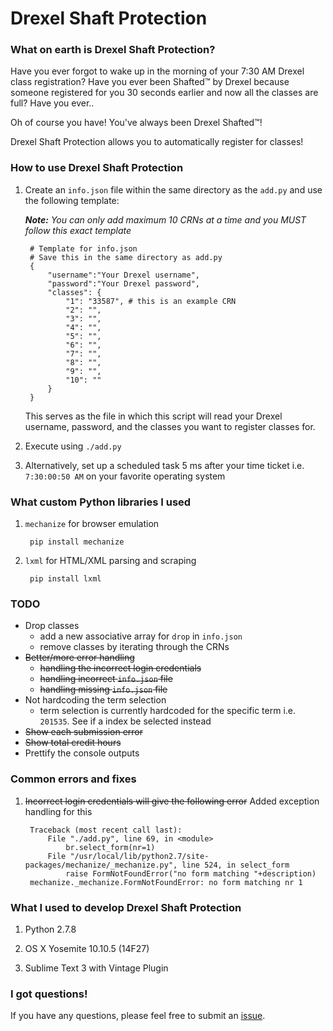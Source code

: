 # Drexel Shaft Protection

### What on earth is Drexel Shaft Protection?

Have you ever forgot to wake up in the morning of your 7:30 AM Drexel class registration? Have you ever been Shafted™ by Drexel because someone registered for you 30 seconds earlier and
now all the classes are full? Have you ever..

Oh of course you have! You've always been Drexel Shafted™!

Drexel Shaft Protection allows you to automatically register for classes!

### How to use Drexel Shaft Protection

1. Create an `info.json` file within the same directory as the `add.py` and use the following template:

	***Note:*** *You can only add maximum 10 CRNs at a time and you MUST follow this exact template*

		# Template for info.json
		# Save this in the same directory as add.py
		{   
		    "username":"Your Drexel username",
		    "password":"Your Drexel password",
		    "classes": {
		    	"1": "33587", # this is an example CRN
		    	"2": "",
		    	"3": "",
		    	"4": "",
		    	"5": "",
		    	"6": "",
		    	"7": "",
		    	"8": "",
		    	"9": "",
		    	"10": ""
		    }
		}  
	    
	This serves as the file in which this script will read your Drexel username, password, and the classes you want to register classes for. 

2. Execute using `./add.py`

3. Alternatively, set up a scheduled task 5 ms after your time ticket i.e. `7:30:00:50 AM` on your favorite operating system

### What custom Python libraries I used

1. `mechanize` for browser emulation
	
		pip install mechanize

2. `lxml` for HTML/XML parsing and scraping

    	pip install lxml

### TODO

- Drop classes
	- add a new associative array for `drop` in `info.json`
	- remove classes by iterating through the CRNs
- ~~Better/more error handling~~
	- ~~handling the incorrect login credentials~~
	- ~~handling incorrect `info.json` file~~
	- ~~handling missing `info.json` file~~
- Not hardcoding the term selection
	- term selection is currently hardcoded for the specific term i.e. `201535`. See if a index be selected instead
- ~~Show each submission error~~
- ~~Show total credit hours~~
- Prettify the console outputs

### Common errors and fixes

1. ~~Incorrect login credentials will give the following error~~ Added exception handling for this

	    Traceback (most recent call last):
		    File "./add.py", line 69, in <module>
		    	br.select_form(nr=1)
		  	File "/usr/local/lib/python2.7/site-packages/mechanize/_mechanize.py", line 524, in select_form
		    	raise FormNotFoundError("no form matching "+description)
		mechanize._mechanize.FormNotFoundError: no form matching nr 1

### What I used to develop Drexel Shaft Protection

1. Python 2.7.8

2. OS X Yosemite 10.10.5 (14F27)

3. Sublime Text 3 with Vintage Plugin

### I got questions!

If you have any questions, please feel free to submit an [issue](https://github.com/jackyliang/Drexel-Shaft-Protection/issues).
